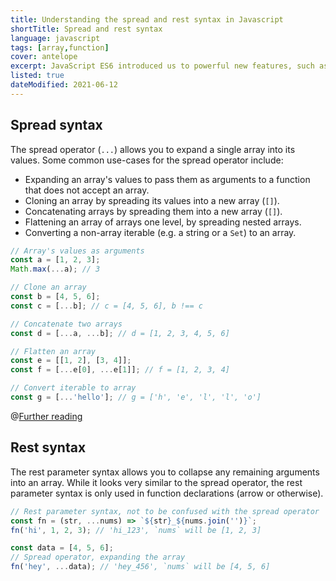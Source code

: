 ```yaml
---
title: Understanding the spread and rest syntax in Javascript
shortTitle: Spread and rest syntax
language: javascript
tags: [array,function]
cover: antelope
excerpt: JavaScript ES6 introduced us to powerful new features, such as the spread and rest syntax. Learn all you need to know in this quick guide.
listed: true
dateModified: 2021-06-12
---
```


## Spread syntax

The spread operator (`...`) allows you to expand a single array into its values. Some common use-cases for the spread operator include:

- Expanding an array's values to pass them as arguments to a function that does not accept an array.
- Cloning an array by spreading its values into a new array (`[]`).
- Concatenating arrays by spreading them into a new array (`[]`).
- Flattening an array of arrays one level, by spreading nested arrays.
- Converting a non-array iterable (e.g. a string or a `Set`) to an array.

```js
// Array's values as arguments
const a = [1, 2, 3];
Math.max(...a); // 3

// Clone an array
const b = [4, 5, 6];
const c = [...b]; // c = [4, 5, 6], b !== c

// Concatenate two arrays
const d = [...a, ...b]; // d = [1, 2, 3, 4, 5, 6]

// Flatten an array
const e = [[1, 2], [3, 4]];
const f = [...e[0], ...e[1]]; // f = [1, 2, 3, 4]

// Convert iterable to array
const g = [...'hello']; // g = ['h', 'e', 'l', 'l', 'o']
```

@[Further reading](/js/s/spread-operator-tricks)

## Rest syntax

The rest parameter syntax allows you to collapse any remaining arguments into an array. While it looks very similar to the spread operator, the rest parameter syntax is only used in function declarations (arrow or otherwise).

```js
// Rest parameter syntax, not to be confused with the spread operator
const fn = (str, ...nums) => `${str}_${nums.join('')}`;
fn('hi', 1, 2, 3); // 'hi_123', `nums` will be [1, 2, 3]

const data = [4, 5, 6];
// Spread operator, expanding the array
fn('hey', ...data); // 'hey_456', `nums` will be [4, 5, 6]
```

